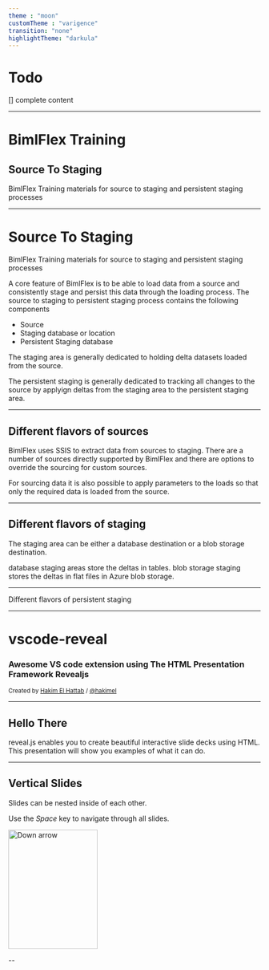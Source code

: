 ```yaml
---
theme : "moon"
customTheme : "varigence"
transition: "none"
highlightTheme: "darkula"
---
```


# Todo

[] complete content

---

# BimlFlex Training

## Source To Staging

BimlFlex Training materials for source to staging and persistent staging processes

---

# Source To Staging

BimlFlex Training materials for source to staging and persistent staging processes

A core feature of BimlFlex is to be able to load data from a source and consistently stage and persist this data through the loading process. The source to staging to persistent staging process contains the following components

* Source
* Staging database or location
* Persistent Staging database

The staging area is generally dedicated to holding delta datasets loaded from the source.

The persistent staging is generally dedicated to tracking all changes to the source by applyign deltas from the staging area to the persistent staging area.

---

## Different flavors of sources

BimlFlex uses SSIS to extract data from sources to staging. There are a number of sources directly supported by BimlFlex and there are options to override the sourcing for custom sources.

For sourcing data it is also possible to apply parameters to the loads so that only the required data is loaded from the source.

---

## Different flavors of staging

The staging area can be either a database destination or a blob storage destination.

database staging areas store the deltas in tables. blob storage staging stores the deltas in flat files in Azure blob storage.

---


Different flavors of persistent staging

---

# vscode-reveal

### Awesome VS code extension using The HTML Presentation Framework Revealjs

<small>Created by [Hakim El Hattab](http://hakim.se) / [@hakimel](http://twitter.com/hakimel)</small>

---

## Hello There

reveal.js enables you to create beautiful interactive slide decks using HTML. This presentation will show you examples of what it can do.

---

## Vertical Slides

Slides can be nested inside of each other.

Use the _Space_ key to navigate through all slides.

<a href="#" class="navigate-down">
    <img width="178" height="238" data-src="https://s3.amazonaws.com/hakim-static/reveal-js/arrow.png" alt="Down arrow">
</a>

--